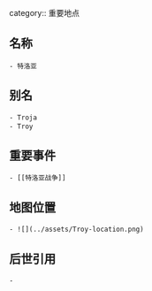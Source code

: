 category:: 重要地点
## 名称
	- 特洛亚
## 别名
	- Troja
	- Troy
## 重要事件
	- [[特洛亚战争]]
## 地图位置
	- ![](../assets/Troy-location.png)
## 后世引用
	-
